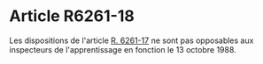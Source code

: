 # Article R6261-18

  
Les dispositions de l'article [R. 6261-17][1] ne sont pas opposables aux inspecteurs de l'apprentissage en fonction le 13 octobre 1988.

 [1]: /affichCodeArticle.do?cidTexte=LEGITEXT000006072050&idArticle=LEGIARTI000018497998&dateTexte=&categorieLien=cid